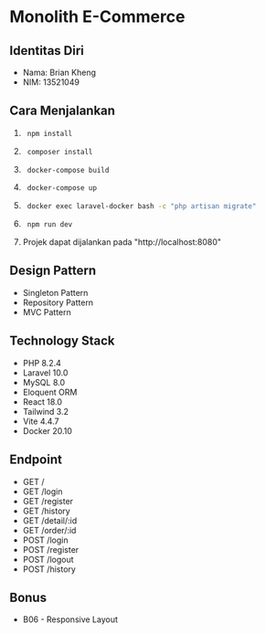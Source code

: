 # Monolith E-Commerce

## Identitas Diri
- Nama: Brian Kheng
- NIM: 13521049

## Cara Menjalankan
1. ```sh
    npm install
   ```
2. ```sh
    composer install
   ```
3. ```sh
    docker-compose build
   ```
4. ```sh
    docker-compose up
   ```
5. ```sh
    docker exec laravel-docker bash -c "php artisan migrate"
   ```
6. ```sh
    npm run dev
   ```
7. Projek dapat dijalankan pada "http://localhost:8080"

## Design Pattern
- Singleton Pattern
- Repository Pattern
- MVC Pattern

## Technology Stack
- PHP 8.2.4
- Laravel 10.0
- MySQL 8.0
- Eloquent ORM
- React 18.0
- Tailwind 3.2
- Vite 4.4.7
- Docker 20.10

## Endpoint
- GET /
- GET /login
- GET /register
- GET /history
- GET /detail/:id
- GET /order/:id
- POST /login
- POST /register
- POST /logout
- POST /history

## Bonus
- B06 - Responsive Layout
